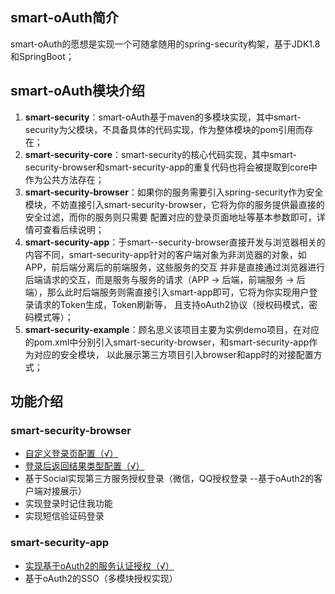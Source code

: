 ## smart-oAuth简介
smart-oAuth的愿想是实现一个可随拿随用的spring-security构架，基于JDK1.8和SpringBoot；
## smart-oAuth模块介绍
1.  **smart-security**：smart-oAuth基于maven的多模块实现，其中smart-security为父模块，不具备具体的代码实现，作为整体模块的pom引用而存在；
2.  **smart-security-core**：smart-security的核心代码实现，其中smart-security-browser和smart-security-app的重复代码也将会被提取到core中作为公共方法存在；
3.  **smart-security-browser**：如果你的服务需要引入spring-security作为安全模块，不妨直接引入smart-security-browser，它将为你的服务提供最直接的安全过滤，而你的服务则只需要
配置对应的登录页面地址等基本参数即可，详情可查看后续说明；
4.  **smart-security-app**：于smart--security-browser直接开发与浏览器相关的内容不同，smart-security-app针对的客户端对象为非浏览器的对象，如APP，前后端分离后的前端服务，这些服务的交互
并非是直接通过浏览器进行后端请求的交互，而是服务与服务的请求（APP -> 后端，前端服务 -> 后端），那么此时后端服务则需直接引入smart-app即可，它将为你实现用户登录请求的Token生成，Token刷新等，
且支持oAuth2协议（授权码模式，密码模式等）；
5.  **smart-security-example**：顾名思义该项目主要为实例demo项目，在对应的pom.xml中分别引入smart-security-browser，和smart-security-app作为对应的安全模块，
以此展示第三方项目引入browser和app时的对接配置方式；
## 功能介绍
### smart-security-browser
+   [自定义登录页配置（√）](https://github.com/DearZh/smart-oAuth/tree/master/smart-security-browser)
+   [登录后返回结果类型配置（√）](https://github.com/DearZh/smart-oAuth/tree/master/smart-security-browser)
+   基于Social实现第三方服务授权登录（微信，QQ授权登录 --基于oAuth2的客户端对接展示）
+   实现登录时记住我功能
+   实现短信验证码登录
### smart-security-app
+   [实现基于oAuth2的服务认证授权（√）](https://github.com/DearZh/smart-oAuth/tree/master/smart-security-app)
+   基于oAuth2的SSO（多模块授权实现）
